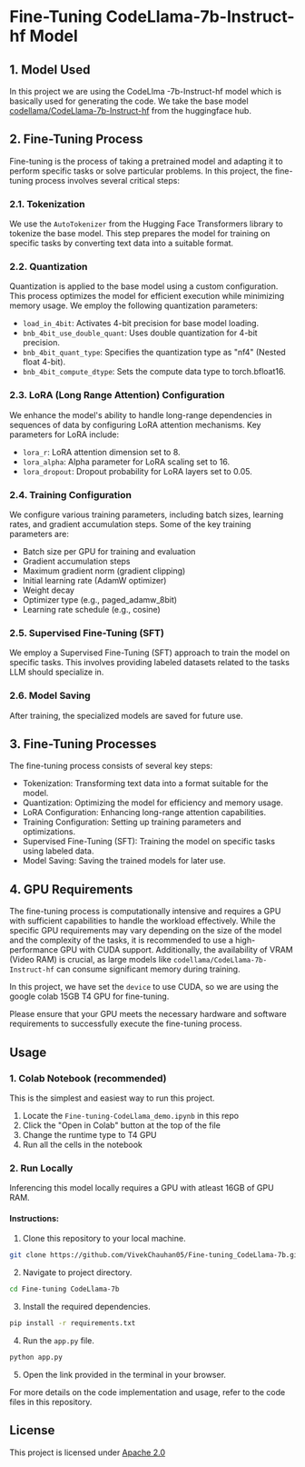 # Fine-Tuning CodeLlama-7b-Instruct-hf Model
## 1. Model Used

In this project we are using the CodeLlma -7b-Instruct-hf model which is basically used for generating the code.
We take the base model [codellama/CodeLlama-7b-Instruct-hf](https://huggingface.co/codellama/CodeLlama-7b-Instruct-hf) from the huggingface hub.

## 2. Fine-Tuning Process

Fine-tuning is the process of taking a pretrained model and adapting it to perform specific tasks or solve particular problems. In this project, the fine-tuning process involves several critical steps:

### 2.1. Tokenization

We use the `AutoTokenizer` from the Hugging Face Transformers library to tokenize the base model. This step prepares the model for training on specific tasks by converting text data into a suitable format.

### 2.2. Quantization

Quantization is applied to the base model using a custom configuration. This process optimizes the model for efficient execution while minimizing memory usage. We employ the following quantization parameters:

- `load_in_4bit`: Activates 4-bit precision for base model loading.
- `bnb_4bit_use_double_quant`: Uses double quantization for 4-bit precision.
- `bnb_4bit_quant_type`: Specifies the quantization type as "nf4" (Nested float 4-bit).
- `bnb_4bit_compute_dtype`: Sets the compute data type to torch.bfloat16.

### 2.3. LoRA (Long Range Attention) Configuration

We enhance the model's ability to handle long-range dependencies in sequences of data by configuring LoRA attention mechanisms. Key parameters for LoRA include:

- `lora_r`: LoRA attention dimension set to 8.
- `lora_alpha`: Alpha parameter for LoRA scaling set to 16.
- `lora_dropout`: Dropout probability for LoRA layers set to 0.05.

### 2.4. Training Configuration

We configure various training parameters, including batch sizes, learning rates, and gradient accumulation steps. Some of the key training parameters are:

- Batch size per GPU for training and evaluation
- Gradient accumulation steps
- Maximum gradient norm (gradient clipping)
- Initial learning rate (AdamW optimizer)
- Weight decay
- Optimizer type (e.g., paged_adamw_8bit)
- Learning rate schedule (e.g., cosine)

### 2.5. Supervised Fine-Tuning (SFT)

We employ a Supervised Fine-Tuning (SFT) approach to train the model on specific tasks. This involves providing labeled datasets related to the tasks LLM should specialize in.

### 2.6. Model Saving

After training, the specialized models are saved for future use.

## 3. Fine-Tuning Processes

The fine-tuning process consists of several key steps:

- Tokenization: Transforming text data into a format suitable for the model.
- Quantization: Optimizing the model for efficiency and memory usage.
- LoRA Configuration: Enhancing long-range attention capabilities.
- Training Configuration: Setting up training parameters and optimizations.
- Supervised Fine-Tuning (SFT): Training the model on specific tasks using labeled data.
- Model Saving: Saving the trained models for later use.

## 4. GPU Requirements

The fine-tuning process is computationally intensive and requires a GPU with sufficient capabilities to handle the workload effectively. While the specific GPU requirements may vary depending on the size of the model and the complexity of the tasks, it is recommended to use a high-performance GPU with CUDA support. Additionally, the availability of VRAM (Video RAM) is crucial, as large models like `codellama/CodeLlama-7b-Instruct-hf` can consume significant memory during training. 

In this project, we have set the `device` to use CUDA, so we are using the google colab 15GB T4 GPU for fine-tuning.

Please ensure that your GPU meets the necessary hardware and software requirements to successfully execute the fine-tuning process.

## Usage

### 1. Colab Notebook (recommended)

This is the simplest and easiest way to run this project.

1. Locate the `Fine-tuning-CodeLlama_demo.ipynb` in this repo
2. Click the "Open in Colab" button at the top of the file
3. Change the runtime type to T4 GPU
4. Run all the cells in the notebook

### 2. Run Locally

Inferencing this model locally requires a GPU with atleast 16GB of GPU RAM.

#### Instructions:

1. Clone this repository to your local machine.
```bash
git clone https://github.com/VivekChauhan05/Fine-tuning_CodeLlama-7b.git
```

2. Navigate to project directory.
```bash
cd Fine-tuning CodeLlama-7b
```

3. Install the required dependencies. 
```bash
pip install -r requirements.txt
```

4. Run the `app.py` file.
```bash
python app.py
```

5. Open the link provided in the terminal in your browser.

For more details on the code implementation and usage, refer to the code files in this repository.


## License

This project is licensed under [Apache 2.0](LICENSE)